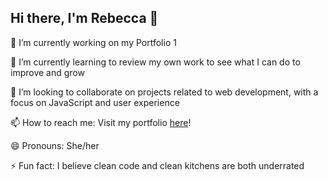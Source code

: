 ## Hi there, I'm Rebecca 👋

🔭 I’m currently working on my Portfolio 1

🌱 I’m currently learning to review my own work to see what I can do to improve and grow

👯 I’m looking to collaborate on projects related to web development, with a focus on JavaScript and user experience

📫 How to reach me: Visit my portfolio [here](https://rvhusa.github.io/Portfolio1-CA/)!

😄 Pronouns: She/her

⚡ Fun fact: I believe clean code and clean kitchens are both underrated

